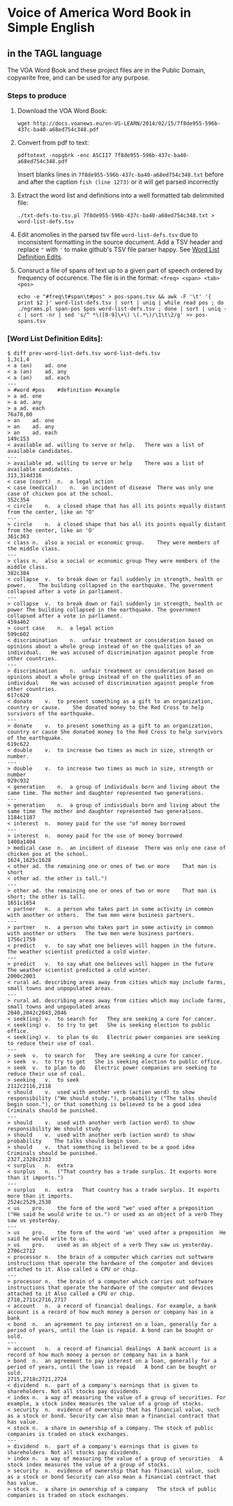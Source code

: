 # Voice of America Word Book in Simple English
## in the TAGL language

The VOA Word Book and these project files are in the Public Domain, copywrite free, and can be used for any purpose.

### Steps to produce

1. Download the VOA Word Book:

   `wget http://docs.voanews.eu/en-US-LEARN/2014/02/15/7f8de955-596b-437c-ba40-a68ed754c348.pdf`
2. Convert from pdf to text:

   `pdftotext -nopgbrk -enc ASCII7 7f8de955-596b-437c-ba40-a68ed754c348.pdf`

   Insert blanks lines in `7f8de955-596b-437c-ba40-a68ed754c348.txt` before and after
   the caption `fish (line 1273)` or it will get parsed incorrectly
3. Extract the word list and definitions into a well formatted tab delimmited file:

   `./txt-defs-to-tsv.pl 7f8de955-596b-437c-ba40-a68ed754c348.txt > word-list-defs.tsv`
4. Edit anomolies in the parsed tsv file `word-list-defs.tsv` due to inconsistent formatting in the source document. Add a TSV header and replace `"` with `'` to make github's TSV file parser happy.  See [Word List Definition Edits](#word-list-definition-edits).
5. Consruct a file of spans of text up to a given part of speech ordered by frequency of occurence.
   The file is in the format: `<freq> <span> <tab> <pos>`

   `echo -e "#freq\t#span\t#pos" > pos-spans.tsv && awk -F '\t' '{ print $2 }' word-list-defs.tsv | sort | uniq | while read pos ; do ./ngrams.pl span-pos $pos word-list-defs.tsv ; done | sort | uniq -c | sort -nr | sed 's/^ *\([0-9]\+\) \(.*\)/\1\t\2/g' >> pos-spans.tsv`

### [Word List Definition Edits]:

    $ diff prev-word-list-defs.tsv word-list-defs.tsv
    1,3c1,4
    < a (an)	ad.	one
    < a (an)	ad.	any
    < a (an)	ad.	each
    ---
    > #word	#pos	#definition	#example
    > a	ad.	one
    > a	ad.	any
    > a	ad.	each
    76a78,80
    > an	ad.	one
    > an	ad.	any
    > an	ad.	each
    149c153
    < available	ad.	willing to serve or help.	There was a list of available candidates.
    ---
    > available	ad.	willing to serve or help	There was a list of available candidates.
    313,314d316
    < case (court)	n.	a legal action
    < case (medical)	n.	an incident of disease	There was only one case of chicken pox at the school.
    352c354
    < circle	n.	a closed shape that has all its points equally distant from the center, like an "O"
    ---
    > circle	n.	a closed shape that has all its points equally distant from the center, like an 'O'
    361c363
    < class	n.	also a social or economic group.	They were members of the middle class.
    ---
    > class	n.	also a social or economic group	They were members of the middle class.
    382c384
    < collapse	v.	to break down or fail suddenly in strength, health or power.	The building collapsed in the earthquake. The government collapsed after a vote in parliament.
    ---
    > collapse	v.	to break down or fail suddenly in strength, health or power	The building collapsed in the earthquake. The government collapsed after a vote in parliament.
    459a462
    > court case	n.	a legal action
    599c602
    < discrimination	n.	unfair treatment or consideration based on opinions about a whole group instead of on the qualities of an individual.	He was accused of discrimination against people from other countries.
    ---
    > discrimination	n.	unfair treatment or consideration based on opinions about a whole group instead of on the qualities of an individual	He was accused of discrimination against people from other countries.
    617c620
    < donate	v.	to present something as a gift to an organization, country or cause.	She donated money to the Red Cross to help survivors of the earthquake.
    ---
    > donate	v.	to present something as a gift to an organization, country or cause	She donated money to the Red Cross to help survivors of the earthquake.
    619c622
    < double	v.	to increase two times as much in size, strength or number.
    ---
    > double	v.	to increase two times as much in size, strength or number
    929c932
    < generation	n.	a group of individuals born and living about the same time.	The mother and daughter represented two generations.
    ---
    > generation	n.	a group of individuals born and living about the same time	The mother and daughter represented two generations.
    1184c1187
    < interest	n.	money paid for the use "of money borrowed
    ---
    > interest	n.	money paid for the use of money borrowed
    1400a1404
    > medical case	n.	an incident of disease	There was only one case of chicken pox at the school.
    1624,1625c1628
    < other	ad.	the remaining one or ones of two or more	That man is short
    < other	ad.	the other is tall.")
    ---
    > other	ad.	the remaining one or ones of two or more	That man is short; the other is tall.
    1651c1654
    < partner	n.	a person who takes part in some activity in common with another or others.	The two men were business partners.
    ---
    > partner	n.	a person who takes part in some activity in common with another or others	The two men were business partners.
    1756c1759
    < predict	v.	to say what one believes will happen in the future.	The weather scientist predicted a cold winter.
    ---
    > predict	v.	to say what one believes will happen in the future	The weather scientist predicted a cold winter.
    2000c2003
    < rural	ad.	describing areas away from cities which may include farms, small towns and unpopulated areas.
    ---
    > rural	ad.	describing areas away from cities which may include farms, small towns and unpopulated areas
    2040,2042c2043,2046
    < seek(ing)	v.	to search for	They are seeking a cure for cancer.
    < seek(ing)	v.	to try to get	She is seeking election to public office.
    < seek(ing)	v.	to plan to do	Electric power companies are seeking to reduce their use of coal.
    ---
    > seek	v.	to search for	They are seeking a cure for cancer.
    > seek	v.	to try to get	She is seeking election to public office.
    > seek	v.	to plan to do	Electric power companies are seeking to reduce their use of coal.
    > seeking	v.	to seek
    2112c2116,2118
    < should	v.	used with another verb (action word) to show responsibility ("We should study."), probability ("The talks should begin soon."), or that something is believed to be a good idea	Criminals should be punished.
    ---
    > should	v.	used with another verb (action word) to show responsibility	We should study
    > should	v.	used with another verb (action word) to show probability	The talks should begin soon.
    > should	v.	that something is believed to be a good idea	Criminals should be punished.
    2327,2328c2333
    < surplus	n.	extra
    < surplus	n.	("That country has a trade surplus. It exports more than it imports.")
    ---
    > surplus	n.	extra	That country has a trade surplus. It exports more than it imports.
    2524c2529,2530
    < us	pro.	the form of the word "we" used after a preposition ("He said he would write to us.") or used as an object of a verb	They saw us yesterday.
    ---
    > us	pro.	the form of the word 'we' used after a preposition	He said he would write to us.
    > us	pro.	used as an object of a verb	They saw us yesterday.
    2706c2712
    < processor	n.	the brain of a computer which carries out software instructions that operate the hardware of the computer and devices attached to it. Also called a CPU or chip.
    ---
    > processor	n.	the brain of a computer which carries out software instructions that operate the hardware of the computer and devices attached to it Also called a CPU or chip.
    2710,2711c2716,2717
    < account	n.	a record of financial dealings. For example, a bank account is a record of how much money a person or company has in a bank
    < bond	n.	an agreement to pay interest on a loan, generally for a period of years, until the loan is repaid. A bond can be bought or sold.
    ---
    > account	n.	a record of financial dealings	A bank account is a record of how much money a person or company has in a bank
    > bond	n.	an agreement to pay interest on a loan, generally for a period of years, until the loan is repaid	A bond can be bought or sold.
    2715,2718c2721,2724
    < dividend	n.	part of a company's earnings that is given to shareholders. Not all stocks pay dividends.
    < index	n.	a way of measuring the value of a group of securities. For example, a stock index measures the value of a group of stocks.
    < security	n.	evidence of ownership that has financial value, such as a stock or bond. Security can also mean a financial contract that has value.
    < stock	n.	a share in ownership of a company. The stock of public companies is traded on stock exchanges.
    ---
    > dividend	n.	part of a company's earnings that is given to shareholders	Not all stocks pay dividends.
    > index	n.	a way of measuring the value of a group of securities	A stock index measures the value of a group of stocks.
    > security	n.	evidence of ownership that has financial value, such as a stock or bond	Security can also mean a financial contract that has value.
    > stock	n.	a share in ownership of a company	The stock of public companies is traded on stock exchanges.
